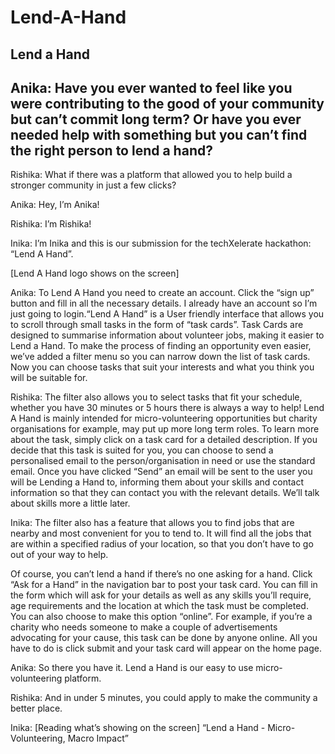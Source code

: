# Lend-A-Hand

## Lend a Hand

## Anika: Have you ever wanted to feel like you were contributing to the good of your community but can’t commit long term? Or have you ever needed help with something but you can’t find the right person to lend a hand?

Rishika: What if there was a platform that allowed you to help build a stronger community in just a few clicks?

Anika: Hey, I’m Anika!

Rishika: I’m Rishika!

Inika: I’m Inika and this is our submission for the techXelerate hackathon: “Lend A Hand”.

[Lend A Hand logo shows on the screen]

Anika: To Lend A Hand you need to create an account. Click the “sign up” button and fill in all the necessary details. I already have an account so I’m just going to login.“Lend A Hand” is a User friendly interface that allows you to scroll through small tasks in the form of “task cards”. Task Cards are designed to summarise information about volunteer jobs, making it easier to Lend a Hand. To make the process of finding an opportunity even easier, we’ve added a filter menu so you can narrow down the list of task cards. Now you can choose tasks that suit your interests and what you think you will be suitable for. 

Rishika: The filter also allows you to select tasks that fit your schedule, whether you have 30 minutes or 5 hours there is always a way to help! Lend A Hand is mainly intended for micro-volunteering opportunities but charity organisations for example, may put up more long term roles. To learn more about the task, simply click on a task card for a detailed description. If you decide that this task is suited for you, you can choose to send a personalised email to the person/organisation in need or use the standard email. Once you have clicked “Send” an email will be sent to the user you will be Lending a Hand to, informing them about your skills and contact information so that they can contact you with the relevant details. We’ll talk about skills more a little later. 

Inika: The filter also has a feature that allows you to find jobs that are nearby and most convenient for you to tend to. It will find all the jobs that are within a specified radius of your location, so that you don’t have to go out of your way to help. 

Of course, you can’t lend a hand if there’s no one asking for a hand. Click “Ask for a Hand” in the navigation bar to post your task card. You can fill in the form which will ask for your details as well as any skills you’ll require, age requirements and the location at which the task must be completed. You can also choose to make this option “online”. For example, if you’re a charity who needs someone to make a couple of advertisements advocating for your cause, this task can be done by anyone online. All you have to do is click submit and your task card will appear on the home page.

Anika: So there you have it. Lend a Hand is our easy to use micro-volunteering platform.

Rishika: And in under 5 minutes, you could apply to make the community a better place.

Inika: [Reading what’s showing on the screen] “Lend a Hand - Micro-Volunteering, Macro Impact”
